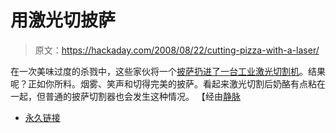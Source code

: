 # 用激光切披萨

> 原文：<https://hackaday.com/2008/08/22/cutting-pizza-with-a-laser/>

在一次美味过度的杀戮中，这些家伙将一个[披萨扔进了一台工业激光切割机](http://blog.wired.com/gadgets/2008/08/laser-pizza-cut.html)。结果呢？正如你所料。烟雾、笑声和切得完美的披萨。看起来激光切割后奶酪有点粘在一起，但普通的披萨切割器也会发生这种情况。
【经由[静脉](http://dvice.com/archives/2008/08/cut_up_your_piz.php)

*   [永久链接](http://blog.wired.com/gadgets/2008/08/laser-pizza-cut.html)